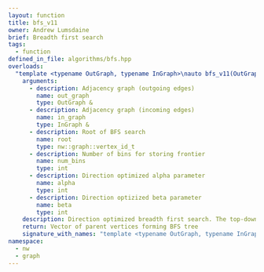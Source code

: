 ```yaml
---
layout: function
title: bfs_v11
owner: Andrew Lumsdaine
brief: Breadth first search
tags:
  - function
defined_in_file: algorithms/bfs.hpp
overloads:
  "template <typename OutGraph, typename InGraph>\nauto bfs_v11(OutGraph &, InGraph &, nw::graph::vertex_id_t, int, int, int)":
    arguments:
      - description: Adjacency graph (outgoing edges)
        name: out_graph
        type: OutGraph &
      - description: Adjacency graph (incoming edges)
        name: in_graph
        type: InGraph &
      - description: Root of BFS search
        name: root
        type: nw::graph::vertex_id_t
      - description: Number of bins for storing frontier
        name: num_bins
        type: int
      - description: Direction optimized alpha parameter
        name: alpha
        type: int
      - description: Direction optizized beta parameter
        name: beta
        type: int
    description: Direction optimized breadth first search. The top-down search uses nw::graph::parallel_for and tbb::blocked_range to process the frontier bins and the frontiers, and uses nw::graph::parallel_for to process neighbor lists. The bottom-up uses tbb::parallel_reduce and tbb::blocked_range to search all the vertices for frontier parents.
    return: Vector of parent vertices forming BFS tree
    signature_with_names: "template <typename OutGraph, typename InGraph>\nauto bfs_v11(OutGraph & out_graph, InGraph & in_graph, nw::graph::vertex_id_t root, int num_bins, int alpha, int beta)"
namespace:
  - nw
  - graph
---
```

